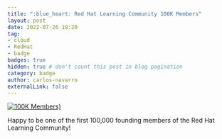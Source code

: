 ```yaml
---
title: ":blue_heart: Red Hat Learning Community 100K Members"
layout: post
date: 2022-07-26 19:20
tag:
- cloud
- RedHat
- badge
badges: true
hidden: true # don't count this post in blog pagination
category: badge
author: carlos-navarro
externalLink: false
---
```


[![100K Members)](https://learn.redhat.com/html/@7721BCEA6F2DC9738BB43B54A6C59412/badge_icons/100Kmemberbadge.png)](https://learn.redhat.com/t5/badges/userbadgespage/user-id/29339/page/1)

Happy to be one of the first 100,000 founding members of the Red Hat Learning Community!